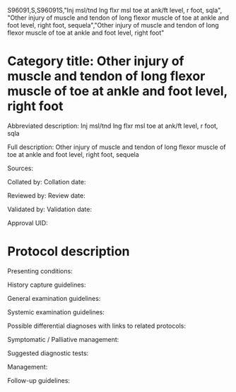 S96091,S,S96091S,"Inj msl/tnd lng flxr msl toe at ank/ft level, r foot, sqla", "Other injury of muscle and tendon of long flexor muscle of toe at ankle and foot level, right foot, sequela","Other injury of muscle and tendon of long flexor muscle of toe at ankle and foot level, right foot"
# Category title: Other injury of muscle and tendon of long flexor muscle of toe at ankle and foot level, right foot

Abbreviated description: Inj msl/tnd lng flxr msl toe at ank/ft level, r foot, sqla

Full description: Other injury of muscle and tendon of long flexor muscle of toe at ankle and foot level, right foot, sequela

Sources:

Collated by:
Collation date:

Reviewed by:
Review date:

Validated by:
Validation date:

Approval UID:

# Protocol description

Presenting conditions:

History capture guidelines:

General examination guidelines:

Systemic examination guidelines:

Possible differential diagnoses with links to related protocols:

Symptomatic / Palliative management:

Suggested diagnostic tests:

Management:

Follow-up guidelines:
